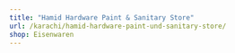 ```yaml
---
title: "Hamid Hardware Paint & Sanitary Store"
url: /karachi/hamid-hardware-paint-und-sanitary-store/
shop: Eisenwaren
---
```

